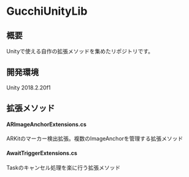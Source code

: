 # GucchiUnityLib

## 概要
Unityで使える自作の拡張メソッドを集めたリポジトリです。

## 開発環境
Unity 2018.2.20f1

## 拡張メソッド
#### ARImageAnchorExtensions.cs
ARKitのマーカー検出拡張。複数のImageAnchorを管理する拡張メソッド

#### AwaitTriggerExtensions.cs
Taskのキャンセル処理を楽に行う拡張メソッド
